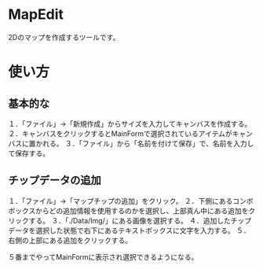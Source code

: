# MapEdit

2Dのマップを作成するツールです。

# 使い方

## 基本的な

１．「ファイル」→「新規作成」からサイズを入力してキャンバスを作成する。
２．キャンバスをクリックするとMainFormで選択されているアイテムがキャンバスに置かれる。
３．「ファイル」から「名前を付けて保存」で、名前を入力して保存する。

## チップデータの追加

１．「ファイル」→「マップチップの追加」をクリック。
２．下側にあるコンボボックスからどの追加情報を使用するのかを選択し、上部真ん中にある追加をクリックする。
３．「./Data/Img/」にある画像を選択する。
４．追加したチップデータを選択した状態で右下にあるテキストボックスに文字を入力する。
５．右側の上部にある追加をクリックする。

５番までやってMainFormに表示され選択できるようになる。
